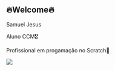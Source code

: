 ## 🔥Welcome🔥

Samuel Jesus

Aluno CCM🎖️

Profissional em progamação no Scratch🤖

![](https://media1.tenor.com/m/8UntVSgyu6QAAAAC/gojo-satoru-satoru-gojo.gif)
